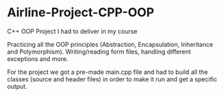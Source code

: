 # Airline-Project-CPP-OOP
C++ OOP Project I had to deliver in my course

Practicing all the OOP principles (Abstraction, Encapsulation, Inheritance and Polymorphism).
Writing/reading form files, handling different exceptions and more.

For the project we got a pre-made main.cpp file and had to build all the classes (source and header files) in order to make it run and get a specific output.
